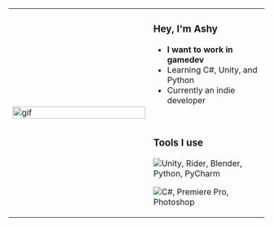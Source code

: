 <table>
  <tr>
    <td width="55%">
      <img src="https://media1.giphy.com/media/v1.Y2lkPTc5MGI3NjExeGJodWd0N3lwN3d3aTRqeTkwYmJlN2tydHR3YTFuazQ2d2M2YnQ5ZyZlcD12MV9pbnRlcm5hbF9naWZfYnlfaWQmY3Q9Zw/MM8qStHULShwknE32J/giphy.gif" alt="gif" width="100%">
    </td>
    <td width="100%">
      <h3>Hey, I'm Ashy</h3>
      <ul>
        <li><strong>I want to work in gamedev</strong></li>
        <li>Learning C#, Unity, and Python</li>
        <li>Currently an indie developer</li>
      </ul>
      </br>
      <h3>Tools I use</h3>
      <img src="https://skillicons.dev/icons?i=unity,rider,blender,python,pycharm" alt="Unity, Rider, Blender, Python, PyCharm">
      <p><img src="https://skillicons.dev/icons?i=aoaoao,cs,pr,ps" alt="C#, Premiere Pro, Photoshop"></p>
    </td>
  </tr>
</table>
